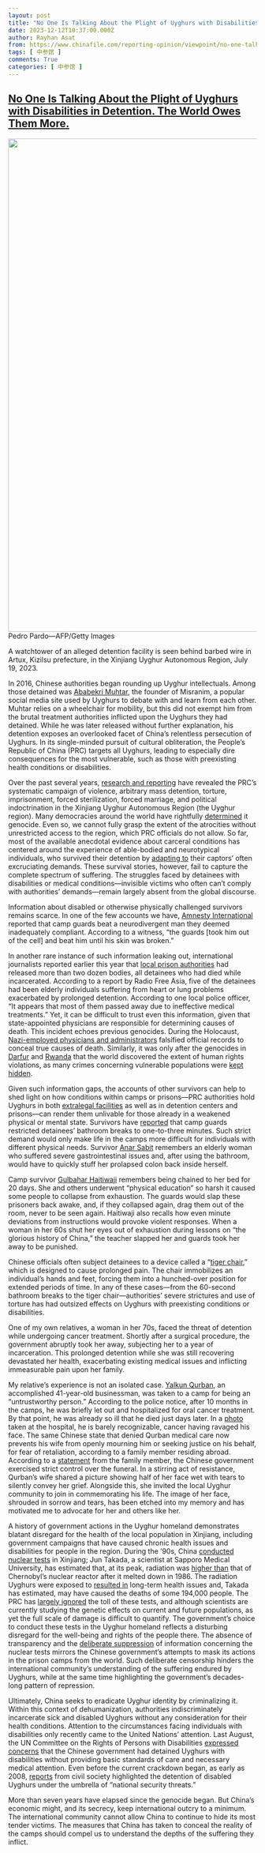 ```yaml
---
layout: post
title: "No One Is Talking About the Plight of Uyghurs with Disabilities in Detention. The World Owes Them More."
date: 2023-12-12T10:37:00.000Z
author: Rayhan Asat
from: https://www.chinafile.com/reporting-opinion/viewpoint/no-one-talking-about-plight-of-uyghurs-disabilities-detention-world-owes
tags: [ 中参馆 ]
comments: True
categories: [ 中参馆 ]
---
```

<!--1702377420000-->
[No One Is Talking About the Plight of Uyghurs with Disabilities in Detention. The World Owes Them More.](https://www.chinafile.com/reporting-opinion/viewpoint/no-one-talking-about-plight-of-uyghurs-disabilities-detention-world-owes)
------

<div>
<div class="view view-featured-photo view-id-featured_photo view-display-id-panel_pane_1 visual-box view-dom-id-f27aa5f66036cb9a8c5cb1df29064067">                  <div class="content view-content">        <div class="views-row views-row-1">        <div class="views-field views-field-field-common-featured-photo">        <div class="field-content"><a href="https://www.chinafile.com/sites/default/files/assets/images/article/featured/55071_sm.jpg" title="No One Is Talking About the Plight of Uyghurs with Disabilities in the Camps. The World Owes Them More." class="colorbox" data-colorbox-gallery="gallery-node-55071-ZNXJzQaPYqk" data-cbox-img-attrs="{"title": "", "alt": ""}"><img src="https://www.chinafile.com/sites/default/files/styles/large/public/assets/images/article/featured/55071_sm.jpg?itok=Eg9fuAU0" width="1500" height="999" alt title referrerpolicy="no-referrer"></a></div>  </div>    <div>        <div class="photo-credit">Pedro Pardo—AFP/Getty Images</div>  </div>    <div>        <div class="photo-caption"><p>A watchtower of an alleged detention facility is seen behind barbed wire in Artux, Kizilsu prefecture, in the Xinjiang Uyghur Autonomous Region, July 19, 2023.</p></div>  </div>  </div>    </div>            </div>            <div class="content">    <div class="field field-name-body field-type-text-with-summary field-label-hidden">      <p class="dropcap">In 2016, Chinese authorities began rounding up Uyghur intellectuals. Among those detained was <a href="https://www.rfa.org/english/news/uyghur/authorities-detain-uyghuer-web-masters-and-writers-in-chinas-xinjiang-06132016153910.html" target="_blank" rel="nofollow">Ababekri Muhtar</a>, the founder of Misranim, a popular social media site used by Uyghurs to debate with and learn from each other. Muhtar relies on a wheelchair for mobility, but this did not exempt him from the brutal treatment authorities inflicted upon the Uyghurs they had detained. While he was later released without further explanation, his detention exposes an overlooked facet of China’s relentless persecution of Uyghurs. In its single-minded pursuit of cultural obliteration, the People’s Republic of China (PRC) targets all Uyghurs, leading to especially dire consequences for the most vulnerable, such as those with preexisting health conditions or disabilities.</p><p>Over the past several years, <a href="https://www.hrw.org/report/2021/04/19/break-their-lineage-break-their-roots/chinas-crimes-against-humanity-targeting" target="_blank" rel="nofollow">research and reporting</a> have revealed the PRC’s systematic campaign of violence, arbitrary mass detention, torture, imprisonment, forced sterilization, forced marriage, and political indoctrination in the Xinjiang Uyghur Autonomous Region (the Uyghur region). Many democracies around the world have rightfully <a href="https://www.cfr.org/backgrounder/china-xinjiang-uyghurs-muslims-repression-genocide-human-rights" target="_blank" rel="nofollow">determined</a> it genocide. Even so, we cannot fully grasp the extent of the atrocities without unrestricted access to the region, which PRC officials do not allow. So far, most of the available anecdotal evidence about carceral conditions has centered around the experience of able-bodied and neurotypical individuals, who survived their detention by <a href="https://www.newyorker.com/news/a-reporter-at-large/china-xinjiang-prison-state-uighur-detention-camps-prisoner-testimony" target="_blank" rel="nofollow">adapting to</a> their captors’ often excruciating demands. These survival stories, however, fail to capture the complete spectrum of suffering. The struggles faced by detainees with disabilities or medical conditions—invisible victims who often can’t comply with authorities’ demands—remain largely absent from the global discourse.</p><p>Information about disabled or otherwise physically challenged survivors remains scarce. In one of the few accounts we have, <a href="https://xinjiang.amnesty.org/" target="_blank" rel="nofollow">Amnesty International</a> reported that camp guards beat a neurodivergent man they deemed inadequately compliant. According to a witness, “the guards [took him out of the cell] and beat him until his skin was broken.”</p><p>In another rare instance of such information leaking out, international journalists reported earlier this year that <a href="https://www.rfa.org/english/news/uyghur/inmates-bodies-07102023160800.html" target="_blank" rel="nofollow">local prison authorities</a> had released more than two dozen bodies, all detainees who had died while incarcerated. According to a report by Radio Free Asia, five of the detainees had been elderly individuals suffering from heart or lung problems exacerbated by prolonged detention. According to one local police officer, “It appears that most of them passed away due to ineffective medical treatments.” Yet, it can be difficult to trust even this information, given that state-appointed physicians are responsible for determining causes of death. This incident echoes previous genocides. During the Holocaust, <a href="https://encyclopedia.ushmm.org/content/en/article/euthanasia-program" target="_blank" rel="nofollow">Nazi-employed physicians and administrators</a> falsified official records to conceal true causes of death. Similarly, it was only after the genocides in <a href="https://www.ushmm.org/genocide-prevention/blog/reflections-on-the-20th-anniversary-of-the-start-of-genocide-in-darfur" target="_blank" rel="nofollow">Darfur</a> and <a href="https://www.jstor.org/stable/3518613" target="_blank" rel="nofollow">Rwanda</a> that the world discovered the extent of human rights violations, as many crimes concerning vulnerable populations were <a href="https://www.un.org/africarenewal/magazine/january-2005/sexual-violence-invisible-war-crime" target="_blank" rel="nofollow">kept hidden</a>.</p><p>Given such information gaps, the accounts of other survivors can help to shed light on how conditions within camps or prisons—PRC authorities hold Uyghurs in both <a href="https://www.lawfaremedia.org/article/no-new-xinjiang-legislation-does-not-legalize-detention-centers" target="_blank" rel="nofollow">extralegal facilities</a> as well as in detention centers and prisons—can render them unlivable for those already in a weakened physical or mental state. Survivors have <a href="https://newlinesinstitute.org/uyghurs/the-uyghur-genocide-an-examination-of-chinas-breaches-of-the-1948-genocide-convention/" target="_blank" rel="nofollow">reported</a> that camp guards restricted detainees’ bathroom breaks to one-to-three minutes. Such strict demand would only make life in the camps more difficult for individuals with different physical needs. Survivor <a href="https://www.newyorker.com/magazine/2021/04/12/surviving-the-crackdown-in-xinjiang" target="_blank" rel="nofollow">Anar Sabit</a> remembers an elderly woman who suffered severe gastrointestinal issues and, after using the bathroom, would have to quickly stuff her prolapsed colon back inside herself.</p><p>Camp survivor <a href="https://www.theguardian.com/world/2021/jan/12/uighur-xinjiang-re-education-camp-china-gulbahar-haitiwaji" target="_blank" rel="nofollow">Gulbahar Haitiwaji</a> remembers being chained to her bed for 20 days. She and others underwent “physical education” so harsh it caused some people to collapse from exhaustion. The guards would slap these prisoners back awake, and, if they collapsed again, drag them out of the room, never to be seen again. Haitiwaji also recalls how even minute deviations from instructions would provoke violent responses. When a woman in her 60s shut her eyes out of exhaustion during lessons on “the glorious history of China,” the teacher slapped her and guards took her away to be punished.</p><p>Chinese officials often subject detainees to a device called a “<a href="https://www.xinjiangpolicefiles.org/wp-content/uploads/2022/05/Xinjiang-Police-Files-Fact-Sheet-220523c.pdf" target="_blank" rel="nofollow">tiger chair</a>,” which is designed to cause prolonged pain. The chair immobilizes an individual’s hands and feet, forcing them into a hunched-over position for extended periods of time. In any of these cases—from the 60-second bathroom breaks to the tiger chair—authorities’ severe strictures and use of torture has had outsized effects on Uyghurs with preexisting conditions or disabilities.</p><p>One of my own relatives, a woman in her 70s, faced the threat of detention while undergoing cancer treatment. Shortly after a surgical procedure, the government abruptly took her away, subjecting her to a year of incarceration. This prolonged detention while she was still recovering devastated her health, exacerbating existing medical issues and inflicting immeasurable pain upon her family.</p><p>My relative’s experience is not an isolated case. <a href="https://shahit.biz/eng/#4615" target="_blank" rel="nofollow">Yalkun Qurban</a>, an accomplished 41-year-old businessman, was taken to a camp for being an “untrustworthy person.” According to the police notice, after 10 months in the camps, he was briefly let out and hospitalized for oral cancer treatment. By that point, he was already so ill that he died just days later. In a <a href="https://www.facebook.com/oqya.uyghur/posts/336985953743394?ref=embed_post" target="_blank" rel="nofollow">photo</a> taken at the hospital, he is barely recognizable, cancer having ravaged his face. The same Chinese state that denied Qurban medical care now prevents his wife from openly mourning him or seeking justice on his behalf, for fear of retaliation, according to a family member residing abroad. According to a <a href="https://www.facebook.com/oqya.uyghur/posts/336985953743394?ref=embed_post" target="_blank" rel="nofollow">statement</a> from the family member, the Chinese government exercised strict control over the funeral. In a stirring act of resistance, Qurban’s wife shared a picture showing half of her face wet with tears to silently convey her grief. Alongside this, she invited the local Uyghur community to join in commemorating his life. The image of her face, shrouded in sorrow and tears, has been etched into my memory and has motivated me to advocate for her and others like her.</p><p>A history of government actions in the Uyghur homeland demonstrates blatant disregard for the health of the local population in Xinjiang, including government campaigns that have caused chronic health issues and disabilities for people in the region. During the ’90s, China <a href="https://www.islam21c.com/politics/nuclear-genocide-china-dropped-200-hiroshimas-on-uyghur-muslims/" target="_blank" rel="nofollow">conducted nuclear tests</a> in Xinjiang; Jun Takada, a scientist at Sapporo Medical University, has estimated that, at its peak, radiation was <a href="https://www.scientificamerican.com/article/did-chinas-nuclear-tests/" target="_blank" rel="nofollow">higher than</a> that of Chernobyl’s nuclear reactor after it melted down in 1986. The radiation Uyghurs were exposed to <a href="https://www.scientificamerican.com/article/did-chinas-nuclear-tests/" target="_blank" rel="nofollow">resulted in</a> long-term health issues and, Takada has estimated, may have caused the deaths of some 194,000 people. The PRC has <a href="https://www.scientificamerican.com/article/did-chinas-nuclear-tests/" target="_blank" rel="nofollow">largely ignored</a> the toll of these tests, and although scientists are currently studying the genetic effects on current and future populations, as yet the full scale of damage is difficult to quantify. The government’s choice to conduct these tests in the Uyghur homeland reflects a disturbing disregard for the well-being and rights of the people there. The absence of transparency and the <a href="https://asia.nikkei.com/Spotlight/The-age-of-Great-China/Satellite-photos-show-China-s-new-nuclear-test-site-in-Xinjiang" rel="nofollow">deliberate suppression</a> of information concerning the nuclear tests mirrors the Chinese government’s attempts to mask its actions in the prison camps from the world. Such deliberate censorship hinders the international community’s understanding of the suffering endured by Uyghurs, while at the same time highlighting the government’s decades-long pattern of repression.</p><p>Ultimately, China seeks to eradicate Uyghur identity by criminalizing it. Within this context of dehumanization, authorities indiscriminately incarcerate sick and disabled Uyghurs without any consideration for their health conditions. Attention to the circumstances facing individuals with disabilities only recently came to the United Nations’ attention. Last August, the UN Committee on the Rights of Persons with Disabilities <a href="https://www.ohchr.org/en/press-releases/2022/09/un-disability-rights-committee-publishes-findings-bangladesh-china-indonesia" target="_blank" rel="nofollow">expressed concerns</a> that the Chinese government had detained Uyghurs with disabilities without providing basic standards of care and necessary medical attention. Even before the current crackdown began, as early as 2008, <a href="https://www.refworld.org/docid/496234bbc.html" target="_blank" rel="nofollow">reports</a> from civil society highlighted the detention of disabled Uyghurs under the umbrella of “national security threats.”</p><p>More than seven years have elapsed since the genocide began. But China’s economic might, and its secrecy, keep international outcry to a minimum. The international community cannot allow China to continue to hide its most tender victims. The measures that China has taken to conceal the reality of the camps should compel us to understand the depths of the suffering they inflict.<span class="cube"></span></p>  </div>  </div>
</div>
